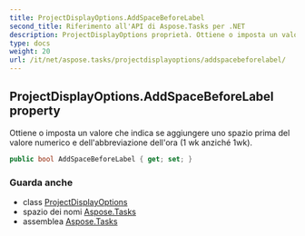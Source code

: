 ```yaml
---
title: ProjectDisplayOptions.AddSpaceBeforeLabel
second_title: Riferimento all'API di Aspose.Tasks per .NET
description: ProjectDisplayOptions proprietà. Ottiene o imposta un valore che indica se aggiungere uno spazio prima del valore numerico e dellabbreviazione dellora 1 wk anziché 1wk.
type: docs
weight: 20
url: /it/net/aspose.tasks/projectdisplayoptions/addspacebeforelabel/
---
```

## ProjectDisplayOptions.AddSpaceBeforeLabel property

Ottiene o imposta un valore che indica se aggiungere uno spazio prima del valore numerico e dell'abbreviazione dell'ora (1 wk anziché 1wk).

```csharp
public bool AddSpaceBeforeLabel { get; set; }
```

### Guarda anche

* class [ProjectDisplayOptions](../)
* spazio dei nomi [Aspose.Tasks](../../projectdisplayoptions/)
* assemblea [Aspose.Tasks](../../../)


